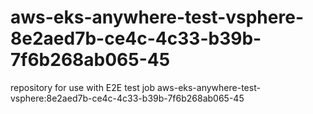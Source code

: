 # aws-eks-anywhere-test-vsphere-8e2aed7b-ce4c-4c33-b39b-7f6b268ab065-45
repository for use with E2E test job aws-eks-anywhere-test-vsphere:8e2aed7b-ce4c-4c33-b39b-7f6b268ab065-45
